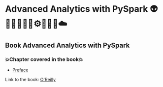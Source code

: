 # Advanced Analytics with PySpark 👽🤖👩🏻‍💻🤯⚙️🐍🧠🎲☁️
## Book Advanced Analytics with PySpark
### 💥Chapter covered in the book💥
- [Preface]()

Link to the book: [O'Reilly](https://www.oreilly.com/library/view/advanced-analytics-with/9781098103644/)